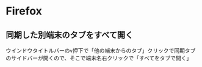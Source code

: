 # Firefox

## 同期した別端末のタブをすべて開く

ウインドウタイトルバーの`∨`押下で「他の端末からのタブ」クリックで同期タブのサイドバーが開くので、そこで端末名右クリックで「すべてをタブで開く」
